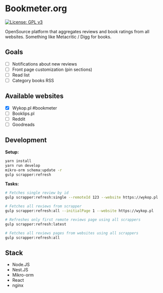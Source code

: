 # Bookmeter.org

[![License: GPL v3](https://img.shields.io/badge/License-GPLv3-blue.svg)](https://www.gnu.org/licenses/gpl-3.0)

OpenSource platform that aggregates reviews and book ratings from all websites. Something like Metacritic / Digg for books.

## Goals

- [ ] Notifications about new reviews
- [ ] Front page customization (pin sections)
- [ ] Read list
- [ ] Category books RSS

## Available websites

- [x] Wykop.pl #bookmeter
- [ ] Booklips.pl
- [ ] Reddit
- [ ] Goodreads

## Development

**Setup:**

```bash
yarn install
yarn run develop
mikro-orm schema:update -r
gulp scrapper:refresh
```

**Tasks:**

```bash
# Fetches single review by id
gulp scrapper:refresh:single --remoteId 123 --website https://wykop.pl

# Fetches all reviews from scrapper
gulp scrapper:refresh:all --initialPage 1 --website https://wykop.pl

# Refreshes only first remote reviews page using all scrappers
gulp scrapper:refresh:latest

# Fetches all reviews pages from websites using all scrappers
gulp scrapper:refresh:all
```

## Stack

- Node.JS
- Nest.JS
- Mikro-orm
- React
- nginx
